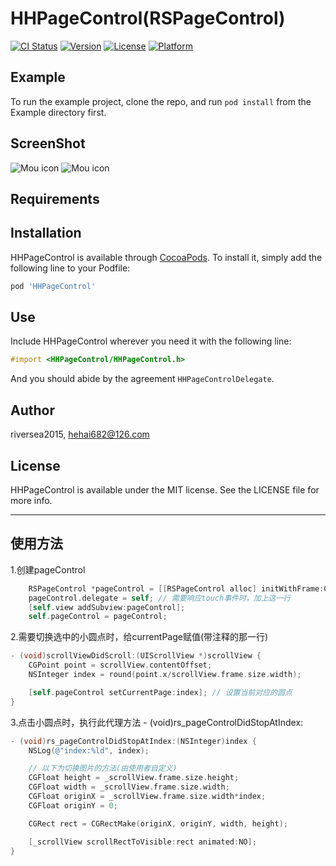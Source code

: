 # HHPageControl(RSPageControl)

[![CI Status](https://img.shields.io/travis/riversea2015/HHPageControl.svg?style=flat)](https://travis-ci.org/riversea2015/HHPageControl)
[![Version](https://img.shields.io/cocoapods/v/HHPageControl.svg?style=flat)](https://cocoapods.org/pods/HHPageControl)
[![License](https://img.shields.io/cocoapods/l/HHPageControl.svg?style=flat)](https://cocoapods.org/pods/HHPageControl)
[![Platform](https://img.shields.io/cocoapods/p/HHPageControl.svg?style=flat)](https://cocoapods.org/pods/HHPageControl)

## Example

To run the example project, clone the repo, and run `pod install` from the Example directory first.

## ScreenShot

![Mou icon](https://github.com/riversea2015/RSPageControl/blob/master/pageControl_1.png?raw=true)
![Mou icon](https://github.com/riversea2015/RSPageControl/blob/master/pageControl_3.gif?raw=true)

## Requirements

## Installation

HHPageControl is available through [CocoaPods](https://cocoapods.org). To install
it, simply add the following line to your Podfile:

```ruby
pod 'HHPageControl'
```

## Use

Include HHPageControl wherever you need it with the following line:
```objective-c
#import <HHPageControl/HHPageControl.h>
```
And you should abide by the agreement `HHPageControlDelegate`.

## Author

riversea2015, hehai682@126.com

## License

HHPageControl is available under the MIT license. See the LICENSE file for more info.

---

## 使用方法

1.创建pageControl
```objective-c
    RSPageControl *pageControl = [[RSPageControl alloc] initWithFrame:CGRectMake(pX, pY, pWidth, pHeight) normalImage:[UIImage imageNamed:@"choice_carousel_default"] highlightedImage:[UIImage imageNamed:@"choice_carousel_current"] dotsNumber:4 dotLength:12 dotHeight:5 dotGap:30];
    pageControl.delegate = self; // 需要响应touch事件时，加上这一行
    [self.view addSubview:pageControl];
    self.pageControl = pageControl;
```

2.需要切换选中的小圆点时，给currentPage赋值(带注释的那一行)
```objective-c
- (void)scrollViewDidScroll:(UIScrollView *)scrollView {
    CGPoint point = scrollView.contentOffset;
    NSInteger index = round(point.x/scrollView.frame.size.width);

    [self.pageControl setCurrentPage:index]; // 设置当前对应的圆点
}
```

3.点击小圆点时，执行此代理方法 - (void)rs_pageControlDidStopAtIndex:
```objective-c
- (void)rs_pageControlDidStopAtIndex:(NSInteger)index {
    NSLog(@"index:%ld", index);

    // 以下为切换图片的方法(由使用者自定义)
    CGFloat height = _scrollView.frame.size.height;
    CGFloat width = _scrollView.frame.size.width;
    CGFloat originX = _scrollView.frame.size.width*index;
    CGFloat originY = 0;

    CGRect rect = CGRectMake(originX, originY, width, height);

    [_scrollView scrollRectToVisible:rect animated:NO];
}
```
